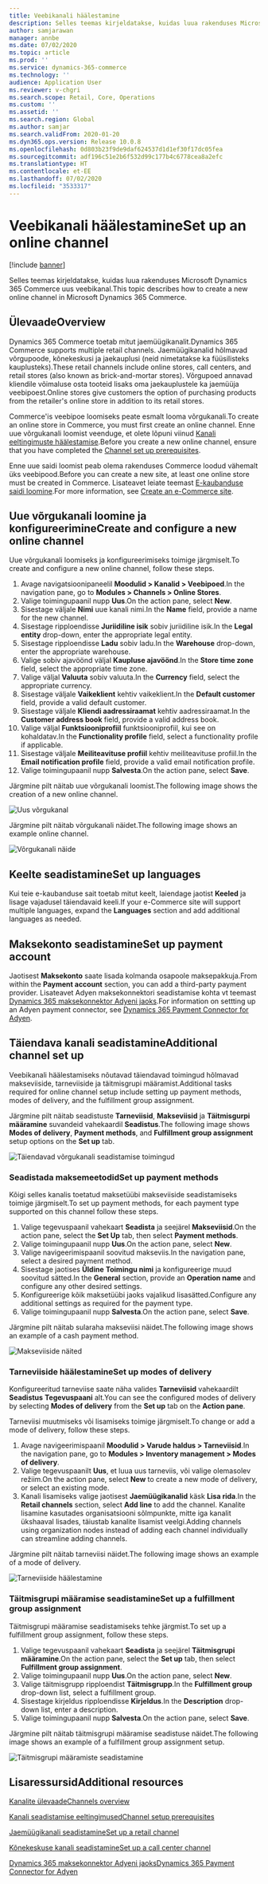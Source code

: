 ```yaml
---
title: Veebikanali häälestamine
description: Selles teemas kirjeldatakse, kuidas luua rakenduses Microsoft Dynamics 365 Commerce uus veebikanal.
author: samjarawan
manager: annbe
ms.date: 07/02/2020
ms.topic: article
ms.prod: ''
ms.service: dynamics-365-commerce
ms.technology: ''
audience: Application User
ms.reviewer: v-chgri
ms.search.scope: Retail, Core, Operations
ms.custom: ''
ms.assetid: ''
ms.search.region: Global
ms.author: samjar
ms.search.validFrom: 2020-01-20
ms.dyn365.ops.version: Release 10.0.8
ms.openlocfilehash: 0d803b23f9de9daf624537d1d1ef30f17dc05fea
ms.sourcegitcommit: adf196c51e2b6f532d99c177b4c6778cea8a2efc
ms.translationtype: HT
ms.contentlocale: et-EE
ms.lasthandoff: 07/02/2020
ms.locfileid: "3533317"
---
```

# <a name="set-up-an-online-channel"></a><span data-ttu-id="9b782-103">Veebikanali häälestamine</span><span class="sxs-lookup"><span data-stu-id="9b782-103">Set up an online channel</span></span>


[!include [banner](includes/banner.md)]

<span data-ttu-id="9b782-104">Selles teemas kirjeldatakse, kuidas luua rakenduses Microsoft Dynamics 365 Commerce uus veebikanal.</span><span class="sxs-lookup"><span data-stu-id="9b782-104">This topic describes how to create a new online channel in Microsoft Dynamics 365 Commerce.</span></span>

## <a name="overview"></a><span data-ttu-id="9b782-105">Ülevaade</span><span class="sxs-lookup"><span data-stu-id="9b782-105">Overview</span></span>

<span data-ttu-id="9b782-106">Dynamics 365 Commerce toetab mitut jaemüügikanalit.</span><span class="sxs-lookup"><span data-stu-id="9b782-106">Dynamics 365 Commerce supports multiple retail channels.</span></span> <span data-ttu-id="9b782-107">Jaemüügikanalid hõlmavad võrgupoode, kõnekeskusi ja jaekauplusi (neid nimetatakse ka füüsilisteks kauplusteks).</span><span class="sxs-lookup"><span data-stu-id="9b782-107">These retail channels include online stores, call centers, and retail stores (also known as brick-and-mortar stores).</span></span> <span data-ttu-id="9b782-108">Võrgupoed annavad kliendile võimaluse osta tooteid lisaks oma jaekauplustele ka jaemüüja veebipoest.</span><span class="sxs-lookup"><span data-stu-id="9b782-108">Online stores give customers the option of purchasing products from the retailer's online store in addition to its retail stores.</span></span>

<span data-ttu-id="9b782-109">Commerce'is veebipoe loomiseks peate esmalt looma võrgukanali.</span><span class="sxs-lookup"><span data-stu-id="9b782-109">To create an online store in Commerce, you must first create an online channel.</span></span> <span data-ttu-id="9b782-110">Enne uue võrgukanali loomist veenduge, et olete lõpuni viinud [Kanali eeltingimuste häälestamise](channels-prerequisites.md).</span><span class="sxs-lookup"><span data-stu-id="9b782-110">Before you create a new online channel, ensure that you have completed the [Channel set up prerequisites](channels-prerequisites.md).</span></span>

<span data-ttu-id="9b782-111">Enne uue saidi loomist peab olema rakenduses Commerce loodud vähemalt üks veebipood.</span><span class="sxs-lookup"><span data-stu-id="9b782-111">Before you can create a new site, at least one online store must be created in Commerce.</span></span> <span data-ttu-id="9b782-112">Lisateavet leiate teemast [E-kaubanduse saidi loomine](create-ecommerce-site.md).</span><span class="sxs-lookup"><span data-stu-id="9b782-112">For more information, see [Create an e-Commerce site](create-ecommerce-site.md).</span></span>

## <a name="create-and-configure-a-new-online-channel"></a><span data-ttu-id="9b782-113">Uue võrgukanali loomine ja konfigureerimine</span><span class="sxs-lookup"><span data-stu-id="9b782-113">Create and configure a new online channel</span></span>

<span data-ttu-id="9b782-114">Uue võrgukanali loomiseks ja konfigureerimiseks toimige järgmiselt.</span><span class="sxs-lookup"><span data-stu-id="9b782-114">To create and configure a new online channel, follow these steps.</span></span>

1. <span data-ttu-id="9b782-115">Avage navigatsioonipaneelil **Moodulid \> Kanalid \> Veebipoed**.</span><span class="sxs-lookup"><span data-stu-id="9b782-115">In the navigation pane, go to **Modules \> Channels \> Online Stores**.</span></span>
1. <span data-ttu-id="9b782-116">Valige toimingupaanil nupp **Uus**.</span><span class="sxs-lookup"><span data-stu-id="9b782-116">On the action pane, select **New**.</span></span>
1. <span data-ttu-id="9b782-117">Sisestage väljale **Nimi** uue kanali nimi.</span><span class="sxs-lookup"><span data-stu-id="9b782-117">In the **Name** field, provide a name for the new channel.</span></span>
1. <span data-ttu-id="9b782-118">Sisestage ripploendisse **Juriidiline isik** sobiv juriidiline isik.</span><span class="sxs-lookup"><span data-stu-id="9b782-118">In the **Legal entity** drop-down, enter the appropriate legal entity.</span></span>
1. <span data-ttu-id="9b782-119">Sisestage ripploendisse **Ladu** sobiv ladu.</span><span class="sxs-lookup"><span data-stu-id="9b782-119">In the **Warehouse** drop-down, enter the appropriate warehouse.</span></span>
1. <span data-ttu-id="9b782-120">Valige sobiv ajavöönd väljal **Kaupluse ajavöönd**.</span><span class="sxs-lookup"><span data-stu-id="9b782-120">In the **Store time zone** field, select the appropriate time zone.</span></span>
1. <span data-ttu-id="9b782-121">Valige väljal **Valuuta** sobiv valuuta.</span><span class="sxs-lookup"><span data-stu-id="9b782-121">In the **Currency** field, select the appropriate currency.</span></span>
1. <span data-ttu-id="9b782-122">Sisestage väljale **Vaikeklient** kehtiv vaikeklient.</span><span class="sxs-lookup"><span data-stu-id="9b782-122">In the **Default customer** field, provide a valid default customer.</span></span>
1. <span data-ttu-id="9b782-123">Sisestage väljale **Kliendi aadressiraamat** kehtiv aadressiraamat.</span><span class="sxs-lookup"><span data-stu-id="9b782-123">In the **Customer address book** field, provide a valid address book.</span></span>
1. <span data-ttu-id="9b782-124">Valige väljal **Funktsiooniprofiil** funktsiooniprofiil, kui see on kohaldatav.</span><span class="sxs-lookup"><span data-stu-id="9b782-124">In the **Functionality profile** field, select a functionality profile if applicable.</span></span>
1. <span data-ttu-id="9b782-125">Sisestage väljale **Meiliteavituse profiil** kehtiv meiliteavituse profiil.</span><span class="sxs-lookup"><span data-stu-id="9b782-125">In the **Email notification profile** field, provide a valid email notification profile.</span></span>
1. <span data-ttu-id="9b782-126">Valige toimingupaanil nupp **Salvesta**.</span><span class="sxs-lookup"><span data-stu-id="9b782-126">On the action pane, select **Save**.</span></span>

<span data-ttu-id="9b782-127">Järgmine pilt näitab uue võrgukanali loomist.</span><span class="sxs-lookup"><span data-stu-id="9b782-127">The following image shows the creation of a new online channel.</span></span>

![Uus võrgukanal](media/channel-setup-online-1.png)

<span data-ttu-id="9b782-129">Järgmine pilt näitab võrgukanali näidet.</span><span class="sxs-lookup"><span data-stu-id="9b782-129">The following image shows an example online channel.</span></span>

![Võrgukanali näide](media/channel-setup-online-2.png)

## <a name="set-up-languages"></a><span data-ttu-id="9b782-131">Keelte seadistamine</span><span class="sxs-lookup"><span data-stu-id="9b782-131">Set up languages</span></span>

<span data-ttu-id="9b782-132">Kui teie e-kaubanduse sait toetab mitut keelt, laiendage jaotist **Keeled** ja lisage vajadusel täiendavaid keeli.</span><span class="sxs-lookup"><span data-stu-id="9b782-132">If your e-Commerce site will support multiple languages, expand the **Languages** section and add additional languages as needed.</span></span>

## <a name="set-up-payment-account"></a><span data-ttu-id="9b782-133">Maksekonto seadistamine</span><span class="sxs-lookup"><span data-stu-id="9b782-133">Set up payment account</span></span>

<span data-ttu-id="9b782-134">Jaotisest **Maksekonto** saate lisada kolmanda osapoole maksepakkuja.</span><span class="sxs-lookup"><span data-stu-id="9b782-134">From within the **Payment account** section, you can add a third-party payment provider.</span></span> <span data-ttu-id="9b782-135">Lisateavet Adyen maksekonnektori seadistamise kohta vt teemast [Dynamics 365 maksekonnektor Adyeni jaoks](../retail/dev-itpro/adyen-connector.md).</span><span class="sxs-lookup"><span data-stu-id="9b782-135">For information on settting up an Adyen payment connector, see [Dynamics 365 Payment Connector for Adyen](../retail/dev-itpro/adyen-connector.md).</span></span>

## <a name="additional-channel-set-up"></a><span data-ttu-id="9b782-136">Täiendava kanali seadistamine</span><span class="sxs-lookup"><span data-stu-id="9b782-136">Additional channel set up</span></span>

<span data-ttu-id="9b782-137">Veebikanali häälestamiseks nõutavad täiendavad toimingud hõlmavad makseviiside, tarneviiside ja täitmisgrupi määramist.</span><span class="sxs-lookup"><span data-stu-id="9b782-137">Additional tasks required for online channel setup include setting up payment methods, modes of delivery, and the fulfillment group assignment.</span></span>

<span data-ttu-id="9b782-138">Järgmine pilt näitab seadistuste **Tarneviisid**, **Makseviisid** ja **Täitmisgurpi määramine** suvandeid vahekaardil **Seadistus**.</span><span class="sxs-lookup"><span data-stu-id="9b782-138">The following image shows **Modes of delivery**, **Payment methods**, and **Fulfillment group assignment** setup options on the **Set up** tab.</span></span>

![Täiendavad võrgukanali seadistamise toimingud](media/channel-setup-online-3.png)

### <a name="set-up-payment-methods"></a><span data-ttu-id="9b782-140">Seadistada maksemeetodid</span><span class="sxs-lookup"><span data-stu-id="9b782-140">Set up payment methods</span></span>

<span data-ttu-id="9b782-141">Kõigi selles kanalis toetatud maksetüübi makseviiside seadistamiseks toimige järgmiselt.</span><span class="sxs-lookup"><span data-stu-id="9b782-141">To set up payment methods, for each payment type supported on this channel follow these steps.</span></span>

1. <span data-ttu-id="9b782-142">Valige tegevuspaanil vahekaart **Seadista** ja seejärel **Makseviisid**.</span><span class="sxs-lookup"><span data-stu-id="9b782-142">On the action pane, select the **Set Up** tab, then select **Payment methods**.</span></span>
1. <span data-ttu-id="9b782-143">Valige toimingupaanil nupp **Uus**.</span><span class="sxs-lookup"><span data-stu-id="9b782-143">On the action pane, select **New**.</span></span>
1. <span data-ttu-id="9b782-144">Valige navigeerimispaanil soovitud makseviis.</span><span class="sxs-lookup"><span data-stu-id="9b782-144">In the navigation pane, select a desired payment method.</span></span>
1. <span data-ttu-id="9b782-145">Sisestage jaotises **Üldine** **Toimingu nimi** ja konfigureerige muud soovitud sätted.</span><span class="sxs-lookup"><span data-stu-id="9b782-145">In the **General** section, provide an **Operation name** and configure any other desired settings.</span></span>
1. <span data-ttu-id="9b782-146">Konfigureerige kõik maksetüübi jaoks vajalikud lisasätted.</span><span class="sxs-lookup"><span data-stu-id="9b782-146">Configure any additional settings as required for the payment type.</span></span>
1. <span data-ttu-id="9b782-147">Valige toimingupaanil nupp **Salvesta**.</span><span class="sxs-lookup"><span data-stu-id="9b782-147">On the action pane, select **Save**.</span></span>

<span data-ttu-id="9b782-148">Järgmine pilt näitab sularaha makseviisi näidet.</span><span class="sxs-lookup"><span data-stu-id="9b782-148">The following image shows an example of a cash payment method.</span></span>

![Makseviiside näited](media/channel-setup-retail-5.png)

### <a name="set-up-modes-of-delivery"></a><span data-ttu-id="9b782-150">Tarneviiside häälestamine</span><span class="sxs-lookup"><span data-stu-id="9b782-150">Set up modes of delivery</span></span>

<span data-ttu-id="9b782-151">Konfigureeritud tarneviise saate näha valides **Tarneviisid** vahekaardilt **Seadistus** **Tegevuspaani** alt.</span><span class="sxs-lookup"><span data-stu-id="9b782-151">You can see the configured modes of delivery by selecting **Modes of delivery** from the **Set up** tab on the **Action pane**.</span></span>  

<span data-ttu-id="9b782-152">Tarneviisi muutmiseks või lisamiseks toimige järgmiselt.</span><span class="sxs-lookup"><span data-stu-id="9b782-152">To change or add a mode of delivery, follow these steps.</span></span>

1. <span data-ttu-id="9b782-153">Avage navigeerimispaanil **Moodulid \> Varude haldus \> Tarneviisid**.</span><span class="sxs-lookup"><span data-stu-id="9b782-153">In the navigation pane, go to **Modules \> Inventory management \> Modes of delivery**.</span></span>
1. <span data-ttu-id="9b782-154">Valige tegevuspaanilt **Uus**, et luua uus tarneviis, või valige olemasolev režiim.</span><span class="sxs-lookup"><span data-stu-id="9b782-154">On the action pane, select **New** to create a new mode of delivery, or select an existing mode.</span></span>
1. <span data-ttu-id="9b782-155">Kanali lisamiseks valige jaotisest **Jaemüügikanalid** käsk **Lisa rida**.</span><span class="sxs-lookup"><span data-stu-id="9b782-155">In the **Retail channels** section, select **Add line** to add the channel.</span></span> <span data-ttu-id="9b782-156">Kanalite lisamine kasutades organisatsiooni sõlmpunkte, mitte iga kanalit ükshaaval lisades, täiustab kanalite lisamist veelgi.</span><span class="sxs-lookup"><span data-stu-id="9b782-156">Adding channels using organization nodes instead of adding each channel individually can streamline adding channels.</span></span>

<span data-ttu-id="9b782-157">Järgmine pilt näitab tarneviisi näidet.</span><span class="sxs-lookup"><span data-stu-id="9b782-157">The following image shows an example of a mode of delivery.</span></span>

![Tarneviiside häälestamine](media/channel-setup-retail-7.png)

### <a name="set-up-a-fulfillment-group-assignment"></a><span data-ttu-id="9b782-159">Täitmisgrupi määramise seadistamine</span><span class="sxs-lookup"><span data-stu-id="9b782-159">Set up a fulfillment group assignment</span></span>

<span data-ttu-id="9b782-160">Täitmisgrupi määramise seadistamiseks tehke järgmist.</span><span class="sxs-lookup"><span data-stu-id="9b782-160">To set up a fulfillment group assignment, follow these steps.</span></span>

1. <span data-ttu-id="9b782-161">Valige tegevuspaanil vahekaart **Seadista** ja seejärel **Täitmisgrupi määramine**.</span><span class="sxs-lookup"><span data-stu-id="9b782-161">On the action pane, select the **Set up** tab, then select **Fulfillment group assignment**.</span></span>
1. <span data-ttu-id="9b782-162">Valige toimingupaanil nupp **Uus**.</span><span class="sxs-lookup"><span data-stu-id="9b782-162">On the action pane, select **New**.</span></span>
1. <span data-ttu-id="9b782-163">Valige täitmisgrupp ripploendist **Täitmisgrupp**.</span><span class="sxs-lookup"><span data-stu-id="9b782-163">In the **Fulfillment group** drop-down list, select a fulfillment group.</span></span>
1. <span data-ttu-id="9b782-164">Sisestage kirjeldus ripploendisse **Kirjeldus**.</span><span class="sxs-lookup"><span data-stu-id="9b782-164">In the **Description** drop-down list, enter a description.</span></span>
1. <span data-ttu-id="9b782-165">Valige toimingupaanil nupp **Salvesta**.</span><span class="sxs-lookup"><span data-stu-id="9b782-165">On the action pane, select **Save**.</span></span>

<span data-ttu-id="9b782-166">Järgmine pilt näitab täitmisgrupi määramise seadistuse näidet.</span><span class="sxs-lookup"><span data-stu-id="9b782-166">The following image shows an example of a fulfillment group assignment setup.</span></span>

![Täitmisgrupi määramiste seadistamine](media/channel-setup-retail-9.png)

## <a name="additional-resources"></a><span data-ttu-id="9b782-168">Lisaressursid</span><span class="sxs-lookup"><span data-stu-id="9b782-168">Additional resources</span></span>

[<span data-ttu-id="9b782-169">Kanalite ülevaade</span><span class="sxs-lookup"><span data-stu-id="9b782-169">Channels overview</span></span>](channels-overview.md)

[<span data-ttu-id="9b782-170">Kanali seadistamise eeltingimused</span><span class="sxs-lookup"><span data-stu-id="9b782-170">Channel setup prerequisites</span></span>](channels-prerequisites.md)

[<span data-ttu-id="9b782-171">Jaemüügikanali seadistamine</span><span class="sxs-lookup"><span data-stu-id="9b782-171">Set up a retail channel</span></span>](channel-setup-retail.md)

[<span data-ttu-id="9b782-172">Kõnekeskuse kanali seadistamine</span><span class="sxs-lookup"><span data-stu-id="9b782-172">Set up a call center channel</span></span>](channel-setup-callcenter.md)

[<span data-ttu-id="9b782-173">Dynamics 365 maksekonnektor Adyeni jaoks</span><span class="sxs-lookup"><span data-stu-id="9b782-173">Dynamics 365 Payment Connector for Adyen</span></span>](../retail/dev-itpro/adyen-connector.md)
